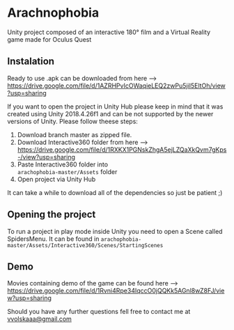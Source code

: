 # Arachnophobia
Unity project composed of an interactive 180° film and a Virtual Reality game made for Oculus Quest

## Instalation
Ready to use .apk can be downloaded from here --> https://drive.google.com/file/d/1AZRHPvIcOWaqieLEQ2zwPu5jiI5EltOh/view?usp=sharing

If you want to open the project in Unity Hub please keep in mind that it was created using Unity 2018.4.26f1 and can be not supported by the newer versions of Unity. Please follow theese steps:

1. Download branch master as zipped file. 
2. Download Interactive360 folder from here --> https://drive.google.com/file/d/1RXKX1PGNskZhgA5ejLZQaXkQvm7gKps-/view?usp=sharing   
3. Paste Interactive360 folder into   
```arachophobia-master/Assets``` folder
4. Open project via Unity Hub

It can take a while to download all of the dependencies so just be patient ;)

## Opening the project
To run a project in play mode inside Unity you need to open a Scene called SpidersMenu. It can be found in ```arachophobia-master/Assets/Interactive360/Scenes/StartingScenes```

## Demo
Movies containing demo of the game can be found here --> https://drive.google.com/file/d/1Rvni4Rpe34IqccO0jQQKk5AGnl8wZ8FJ/view?usp=sharing

Should you have any further questions fell free to contact me at vvolskaaa@gmail.com
